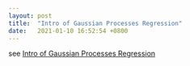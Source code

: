 ```yaml
---
layout: post
title:  "Intro of Gaussian Processes Regression"
date:   2021-01-10 16:52:54 +0800
---
```

see [Intro of Gaussian Processes Regression](http://wangqiuoe.github.io/pdfs/slides.pdf)
